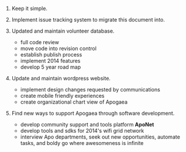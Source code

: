 1. Keep it simple.

2. Implement issue tracking system to migrate this document into.

3. Updated and maintain volunteer database.
    - full code review
    - move code into revision control
    - establish publish process
    - implement 2014 features
    - develop 5 year road map

4. Update and maintain wordpress website.
   - implement design changes requested by communications
   - create mobile friendly experiences
   - create organizational chart view of Apogaea
 
5. Find new ways to support Apogaea through software development.
   - develop community support and tools platform **ApoNet**
   - develop tools and sdks for 2014's wifi grid network
   - interview Apo departments, seek out new opportunities, automate tasks, and boldy go where awesomeness is infinite 
